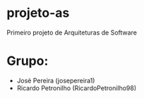 # projeto-as
Primeiro projeto de Arquiteturas de Software

# Grupo:
 - José Pereira (josepereira1)
 - Ricardo Petronilho (RicardoPetronilho98)
